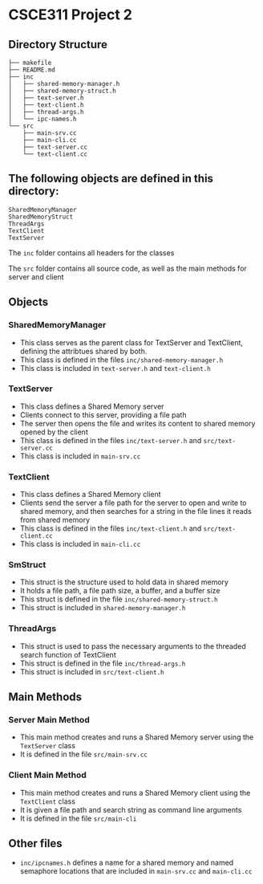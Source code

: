 # CSCE311 Project 2

## Directory Structure
```
├── makefile
├── README.md
├── inc
│   ├── shared-memory-manager.h
│   ├── shared-memory-struct.h
│   ├── text-server.h
│   ├── text-client.h
│   ├── thread-args.h
│   └── ipc-names.h
└── src
    ├── main-srv.cc
    ├── main-cli.cc
    ├── text-server.cc
    └── text-client.cc
```

## The following objects are defined in this directory:

    SharedMemoryManager
    SharedMemoryStruct
    ThreadArgs
    TextClient
    TextServer

The `inc` folder contains all headers for the classes

The `src` folder contains all source code, as well as the main methods for server and client

## Objects

### SharedMemoryManager
- This class serves as the parent class for TextServer and TextClient, defining the attribtues shared by both.
- This class is defined in the files `inc/shared-memory-manager.h`
- This class is included in `text-server.h` and `text-client.h`

### TextServer
- This class defines a Shared Memory server
- Clients connect to this server, providing a file path
- The server then opens the file and writes its content to shared memory opened by the client
- This class is defined in the files `inc/text-server.h` and `src/text-server.cc`
- This class is included in `main-srv.cc`

### TextClient
- This class defines a Shared Memory client
- Clients send the server a file path for the server to open and write to shared memory, and then searches for a string in the file lines it reads from shared memory
- This class is defined in the files `inc/text-client.h` and `src/text-client.cc`
- This class is included in `main-cli.cc`

### SmStruct
- This struct is the structure used to hold data in shared memory
- It holds a file path, a file path size, a buffer, and a buffer size
- This struct is defined in the file `inc/shared-memory-struct.h`
- This struct is included in `shared-memory-manager.h`

### ThreadArgs
- This struct is used to pass the necessary arguments to the threaded search function of TextClient
- This struct is defined in the file `inc/thread-args.h`
- This struct is included in `src/text-client.h`

## Main Methods

### Server Main Method
- This main method creates and runs a Shared Memory server using the `TextServer` class
- It is defined in the file `src/main-srv.cc`

### Client Main Method
- This main method creates and runs a Shared Memory client using the `TextClient` class
- It is given a file path and search string as command line arguments
- It is defined in the file `src/main-cli`

## Other files
- `inc/ipcnames.h` defines a name for a shared memory and named semaphore locations that are included in `main-srv.cc` and `main-cli.cc`